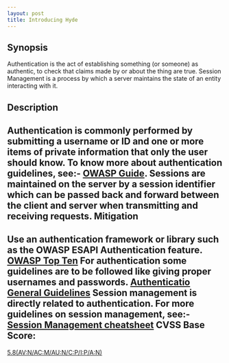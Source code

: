 ```yaml
---
layout: post
title: Introducing Hyde
---
```


Synopsis
---------------
Authentication is the act of establishing something (or someone) as authentic, to check that claims made by or about the thing are true. Session Management is a process by which a server maintains the state of an entity interacting with it.

Description
-----------------
Authentication is commonly performed by submitting a username or ID and one or more items of private information that only the user should know. 
To know more about authentication guidelines, see:- [ OWASP Guide](https://www.owasp.org/index.php/Guide_to_Authentication).
Sessions are maintained on the server by a session identifier which can be passed back and forward between the client and server when transmitting and receiving requests. 
Mitigation
---------------
Use an authentication framework or library such as the OWASP ESAPI Authentication feature.
[ OWASP Top Ten](https://www.owasp.org/index.php/Top_10_2013-A2-Broken_Authentication_and_Session_Management)
For authentication some guidelines are to be followed like giving proper usernames and passwords. [ Authenticatio General Guidelines](https://www.owasp.org/index.php/Authentication_Cheat_Sheet#Authentication_General_Guidelines)
Session management is directly related to authentication. For more guidelines on session management, see:-[ Session Management cheatsheet](https://www.owasp.org/index.php/Session_Management_Cheat_Sheet) 
CVSS Base Score:
----------------------------
[5.8(AV:N/AC:M/AU:N/C:P/I:P/A:N)](http://nvd.nist.gov/cvss.cfm?vector=(AV:N/AC:M/AU:N/C:P/I:P/A:N)&version=2.0) 

